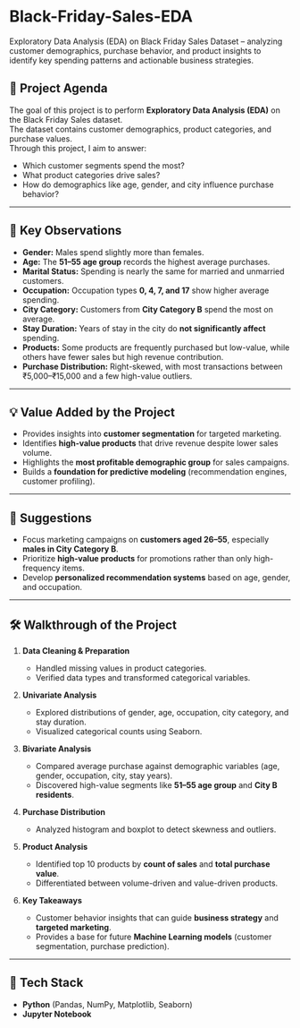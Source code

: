 # Black-Friday-Sales-EDA
Exploratory Data Analysis (EDA) on Black Friday Sales Dataset – analyzing customer demographics, purchase behavior, and product insights to identify key spending patterns and actionable business strategies.

## 📌 Project Agenda
The goal of this project is to perform **Exploratory Data Analysis (EDA)** on the Black Friday Sales dataset.  
The dataset contains customer demographics, product categories, and purchase values.  
Through this project, I aim to answer:  
- Which customer segments spend the most?  
- What product categories drive sales?  
- How do demographics like age, gender, and city influence purchase behavior?  

---

## 🔎 Key Observations
- **Gender:** Males spend slightly more than females.  
- **Age:** The **51–55 age group** records the highest average purchases.  
- **Marital Status:** Spending is nearly the same for married and unmarried customers.  
- **Occupation:** Occupation types **0, 4, 7, and 17** show higher average spending.  
- **City Category:** Customers from **City Category B** spend the most on average.  
- **Stay Duration:** Years of stay in the city do **not significantly affect** spending.  
- **Products:** Some products are frequently purchased but low-value, while others have fewer sales but high revenue contribution.  
- **Purchase Distribution:** Right-skewed, with most transactions between ₹5,000–₹15,000 and a few high-value outliers.  

---

## 💡 Value Added by the Project
- Provides insights into **customer segmentation** for targeted marketing.  
- Identifies **high-value products** that drive revenue despite lower sales volume.  
- Highlights the **most profitable demographic group** for sales campaigns.  
- Builds a **foundation for predictive modeling** (recommendation engines, customer profiling).  

---

## 📢 Suggestions
- Focus marketing campaigns on **customers aged 26–55**, especially **males in City Category B**.  
- Prioritize **high-value products** for promotions rather than only high-frequency items.  
- Develop **personalized recommendation systems** based on age, gender, and occupation.  

---

## 🛠 Walkthrough of the Project
1. **Data Cleaning & Preparation**  
   - Handled missing values in product categories.  
   - Verified data types and transformed categorical variables.  

2. **Univariate Analysis**  
   - Explored distributions of gender, age, occupation, city category, and stay duration.  
   - Visualized categorical counts using Seaborn.  

3. **Bivariate Analysis**  
   - Compared average purchase against demographic variables (age, gender, occupation, city, stay years).  
   - Discovered high-value segments like **51–55 age group** and **City B residents**.  

4. **Purchase Distribution**  
   - Analyzed histogram and boxplot to detect skewness and outliers.  

5. **Product Analysis**  
   - Identified top 10 products by **count of sales** and **total purchase value**.  
   - Differentiated between volume-driven and value-driven products.  

6. **Key Takeaways**  
   - Customer behavior insights that can guide **business strategy** and **targeted marketing**.  
   - Provides a base for future **Machine Learning models** (customer segmentation, purchase prediction).  

---

## 🚀 Tech Stack
- **Python** (Pandas, NumPy, Matplotlib, Seaborn)  
- **Jupyter Notebook**  


